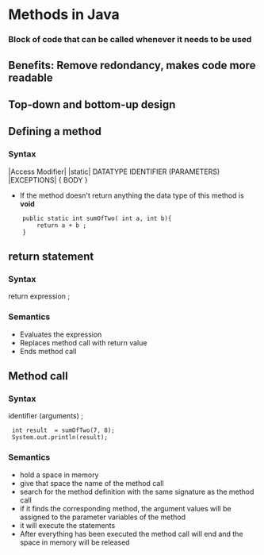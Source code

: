 #  Methods in Java

### Block of code that can be called whenever it needs to be used

## Benefits: Remove redondancy, makes code more readable
 
## Top-down and bottom-up design

## Defining a method
### Syntax

|Access Modifier| |static| DATATYPE IDENTIFIER (PARAMETERS) |EXCEPTIONS| 
{
	BODY
}

* If the method doesn't return anything the data type of this method is **void**

```
	public static int sumOfTwo( int a, int b){
		return a + b ;
	}
```

## return statement
### Syntax

return expression ;

### Semantics

* Evaluates the expression
* Replaces method call with return value
* Ends method call

## Method call
### Syntax

identifier (arguments) ;

```
 int result  = sumOfTwo(7, 8);
 System.out.println(result);

```
### Semantics

* hold a space in memory 
* give that space the name of the method call
* search for the method definition with the same signature as the method call
* if it finds the corresponding method, the argument values will be assigned to the parameter variables of the method
* it will execute the statements
* After everything has been executed the method call will end and the space in memory will be released
